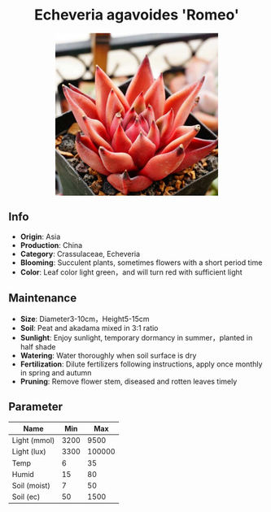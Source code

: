 <h1 align='center'>Echeveria agavoides 'Romeo'</h1>
<p align="center">
    <img 
        align='center'
        width='320'
        src="../images/echeveria agavoides romeo.png" 
        alt='Echeveria agavoides 'Romeo'' />
</p>

## Info

 - **Origin**: Asia
 - **Production**: China
 - **Category**: Crassulaceae, Echeveria
 - **Blooming**: Succulent plants, sometimes flowers with a short period time
 - **Color**: Leaf color light green，and will turn red with sufficient light

## Maintenance

 - **Size**: Diameter3-10cm，Height5-15cm
 - **Soil**: Peat and akadama mixed in 3:1 ratio
 - **Sunlight**: Enjoy sunlight, temporary dormancy in summer，planted in half shade
 - **Watering**: Water thoroughly when soil surface is dry
 - **Fertilization**: Dilute fertilizers following instructions, apply once monthly in spring and autumn
 - **Pruning**: Remove flower stem, diseased and rotten leaves timely

## Parameter

| Name         | Min  | Max   |
|--------------|------|-------|
| Light (mmol) | 3200 | 9500  |
| Light (lux)  | 3300 | 100000 |
| Temp         | 6    | 35    |
| Humid        | 15   | 80    |
| Soil (moist) | 7   | 50    |
| Soil (ec)    | 50  | 1500  |